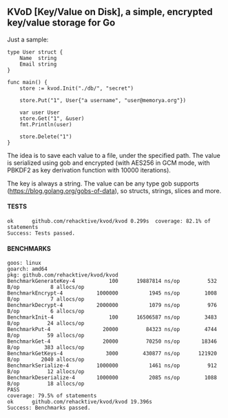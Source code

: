 ## KVoD [Key/Value on Disk], a simple, encrypted key/value storage for Go

Just a sample:
```golang
type User struct {
	Name  string
	Email string
}

func main() {
	store := kvod.Init("./db/", "secret")

	store.Put("1", User{"a username", "user@memorya.org"})

	var user User
	store.Get("1", &user)
	fmt.Println(user)

	store.Delete("1")
}
```
The idea is to save each value to a file, under the specified path.
The value is serialized using gob and encrypted (with AES256 in GCM mode, with PBKDF2 as key derivation function with 10000 iterations).

The key is always a string.
The value can be any type gob supports (https://blog.golang.org/gobs-of-data), so structs, strings, slices and more.

#### TESTS
```
ok  	github.com/rehacktive/kvod/kvod	0.299s	coverage: 82.1% of statements
Success: Tests passed.
```
#### BENCHMARKS
```
goos: linux
goarch: amd64
pkg: github.com/rehacktive/kvod/kvod
BenchmarkGenerateKey-4   	     100	  19887814 ns/op	     532 B/op	       8 allocs/op
BenchmarkEncrypt-4       	 1000000	      1945 ns/op	    1008 B/op	       7 allocs/op
BenchmarkDecrypt-4       	 2000000	      1079 ns/op	     976 B/op	       6 allocs/op
BenchmarkInit-4          	     100	  16506587 ns/op	    3483 B/op	      24 allocs/op
BenchmarkPut-4           	   20000	     84323 ns/op	    4744 B/op	      59 allocs/op
BenchmarkGet-4           	   20000	     70250 ns/op	   18346 B/op	     383 allocs/op
BenchmarkGetKeys-4       	    3000	    430877 ns/op	  121920 B/op	    2040 allocs/op
BenchmarkSerialize-4     	 1000000	      1461 ns/op	     912 B/op	      12 allocs/op
BenchmarkDeserialize-4   	 1000000	      2085 ns/op	    1088 B/op	      18 allocs/op
PASS
coverage: 79.5% of statements
ok  	github.com/rehacktive/kvod/kvod	19.396s
Success: Benchmarks passed.
```

